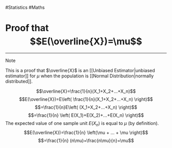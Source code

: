 #Statistics #Maths 

[^1]: [[Expected value is distributive over addition]]
[^2]: [[Expected value is associative over multiplication]]

# Proof that $$E(\overline{X})=\mu$$
---
> [!Note]
> This is a proof that $\overline{X}$ is an [[Unbiased Estimator|unbiased estimator]] for $\mu$ when the population is [[Normal Distribution|normally distributed]].

$$\overline{X}=\frac{1}{n}(X_1+X_2+...+X_n)$$
$$E(\overline{X})=E\left( \frac{1}{n}(X_1+X_2+...+X_n) \right)$$
$$=\frac{1}{n}E\left( (X_1+X_2+...+X_n) \right)$$
$$=\frac{1}{n} \left( E(X_1)+E(X_2)+...+E(X_n) \right)$$
The expected value of one sample unit $E(X_n)$ is equal to $\mu$ (by definition).
$$E(\overline{X})=\frac{1}{n} \left(\mu + ... + \mu \right)$$
$$=\frac{1}{n} (n\mu)=\frac{n\mu}{n}=\mu$$